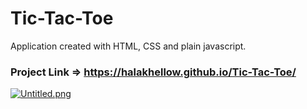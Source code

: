 # Tic-Tac-Toe
Application created with HTML, CSS and plain javascript.
### Project Link => https://halakhellow.github.io/Tic-Tac-Toe/
[![Untitled.png](https://i.postimg.cc/3JmrgZ4z/Untitled.png)](https://postimg.cc/hf4qnT00)

